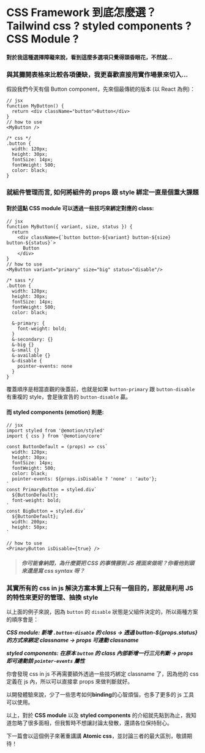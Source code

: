 # CSS Framework 到底怎麼選？Tailwind css ? styled components ? CSS Module ?

#### 對於我這種選擇障礙來說，看到這麼多選項只覺得頭昏眼花，不然就...

### 與其攤開表格來比較各項優缺，我更喜歡直接用實作場景來切入...

假設我們今天有個 Button component，先來個最傳統的版本 (以 React 為例)：<br>

```
// jsx
function MyButton() {
  return <div className="button">Button</div>
}
// how to use
<MyButton />
```

```
/* css */
.button {
  width: 120px;
  height: 30px;
  fontSize: 14px;
  fontWeight: 500;
  color: black;
}
```

### 就組件管理而言, 如何將組件的 props 跟 style 綁定一直是個重大課題

#### 對於這點 CSS module 可以透過一些技巧來綁定對應的 class:

```
// jsx
function MyButton({ variant, size, status }) {
  return
    <div className={`button button-${variant} button-${size} button-${status}`>
      Button
    </div>
}
// how to use
<MyButton variant="primary" size="big" status="disable"/>
```

```
/* sass */
.button {
  width: 120px;
  height: 30px;
  fontSize: 14px;
  fontWeight: 500;
  color: black;

  &-primary: {
    font-weight: bold;
  }
  &-secondary: {}
  &-big {}
  &-small {}
  &-available {}
  &-disable {
    pointer-events: none
  }
}
```

覆蓋順序是相當直觀的後蓋前，也就是如果 `button-primary` 跟 `button-disable` 有重複的 style，會是後宣告的 `button-disable` 贏。

#### 而 styled components (emotion) 則是:

```
// jsx
import styled from '@emotion/styled'
import { css } from '@emotion/core'

const ButtonDefault = (props) => css`
  width: 120px;
  height: 30px;
  fontSize: 14px;
  fontWeight: 500;
  color: black;
  pointer-events: ${props.isDisable ? 'none' : 'auto'};
`
const PrimaryButton = styled.div`
  ${ButtonDefault};
  font-weight: bold;
`
const BigButton = styled.div`
  ${ButtonDefault};
  width: 200px;
  height: 50px;
`

// how to use
<PrimaryButton isDisable={true} />
```

> #### _你可能會納悶，為什麼要把 CSS 的事情挪到 JS 裡面來做呢？你看他到頭來還是寫 css syntax 呀？_

### 其實所有的 css in js 解決方案本質上只有一個目的，那就是利用 JS 的特性來更好的管理、抽換 style

以上面的例子來說，因為 `button` 的 `disable` 狀態是父組件決定的，所以兩種方案的順序會是：<br>

**_CSS module: 新增 `.button-disable` 的 class -> 透過 button-${props.status} 的方式來綁定 classname -> props 可連動 classname_**<br>

**_styled components: 在原本 `button` 的 class 內部新增一行三元判斷 -> props 即可連動該 `pointer-events` 屬性_**

你會發現 css in js 不再需要額外透過一些技巧綁定 classname 了，因為他的 css 定義在 js 內，所以可以直接拿 props 來做判斷就好。

以開發體驗來說，少了一些思考如何**binding**的心智煩惱，也多了更多的 js 工具可以使用。

以上，對於 **CSS module** 以及 **styled components** 的介紹就先點到為止，我知道忽略了很多面相，但我暫時不想讓討論太發散，還請各位保持耐心。

下一篇會以這個例子來著重講講 **Atomic css**，並討論三者的最大區別，敬請期待！
